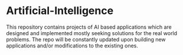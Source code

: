 # Artificial-Intelligence
This repository contains projects of AI based applications which are designed and implemented mostly seeking solutions for the real world problems. The repo will be constantly updated upon building new applications and/or modifications to the existing ones.
